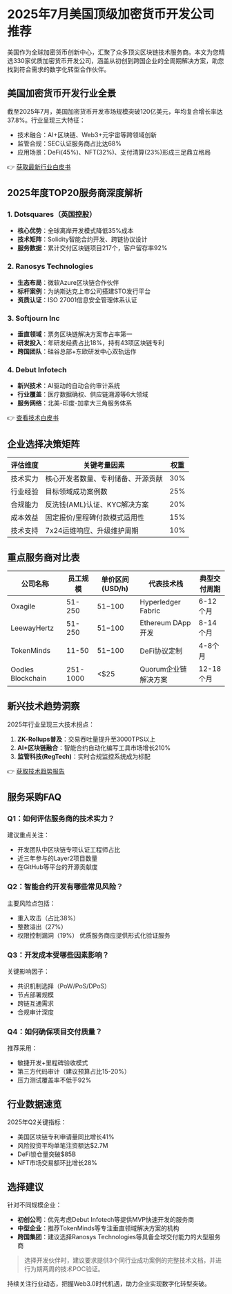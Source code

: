 # 2025年7月美国顶级加密货币开发公司推荐

美国作为全球加密货币创新中心，汇聚了众多顶尖区块链技术服务商。本文为您精选330家优质加密货币开发公司，涵盖从初创到跨国企业的全周期解决方案，助您找到符合需求的数字化转型合作伙伴。

## 美国加密货币开发行业全景

截至2025年7月，美国加密货币开发市场规模突破120亿美元，年均复合增长率达37.8%。行业呈现三大特征：
- 技术融合：AI+区块链、Web3+元宇宙等跨领域创新
- 监管合规：SEC认证服务商占比达68%
- 应用场景：DeFi(45%)、NFT(32%)、支付清算(23%)形成三足鼎立格局

👉 [获取最新行业白皮书](https://bit.ly/okx_welcome)

## 2025年度TOP20服务商深度解析

### 1. Dotsquares（英国控股）
- **核心优势**：全球离岸开发模式降低35%成本
- **技术矩阵**：Solidity智能合约开发、跨链协议设计
- **服务数据**：累计交付区块链项目217个，客户留存率92%

### 2. Ranosys Technologies
- **生态布局**：微软Azure区块链合作伙伴
- **标杆案例**：为纳斯达克上市公司搭建STO发行平台
- **资质认证**：ISO 27001信息安全管理体系认证

### 3. Softjourn Inc
- **垂直领域**：票务区块链解决方案市占率第一
- **研发投入**：年研发经费占比18%，持有43项区块链专利
- **跨国团队**：硅谷总部+东欧研发中心双轨运作

### 4. Debut Infotech
- **新兴技术**：AI驱动的自动合约审计系统
- **行业覆盖**：医疗数据确权、供应链溯源等6大领域
- **服务网络**：北美-印度-加拿大三角服务体系

👉 [查看技术白皮书](https://bit.ly/okx_welcome)

## 企业选择决策矩阵

| 评估维度       | 关键考量因素                          | 权重 |
|----------------|---------------------------------------|------|
| 技术实力       | 核心开发者数量、专利储备、开源贡献    | 30%  |
| 行业经验       | 目标领域成功案例数                    | 25%  |
| 合规能力       | 反洗钱(AML)认证、KYC解决方案          | 20%  |
| 成本效益       | 固定报价/里程碑付款模式适用性         | 15%  |
| 技术支持       | 7x24运维响应、升级维护周期            | 10%  |

## 重点服务商对比表

| 公司名称          | 员工规模   | 单价区间(USD/h) | 代表技术栈              | 典型交付周期 |
|-------------------|------------|------------------|-------------------------|--------------|
| Oxagile           | 51-250     | $51-$100         | Hyperledger Fabric      | 6-12个月     |
| LeewayHertz       | 51-250     | $51-$100         | Ethereum DApp开发       | 8-14个月     |
| TokenMinds        | 11-50      | $51-$100         | DeFi协议定制            | 4-8个月      |
| Oodles Blockchain | 251-1000   | <$25             | Quorum企业链解决方案     | 12-18个月    |

## 新兴技术趋势洞察

2025年行业呈现三大技术拐点：
1. **ZK-Rollups普及**：交易吞吐量提升至3000TPS以上
2. **AI+区块链融合**：智能合约自动化编写工具市场增长210%
3. **监管科技(RegTech)**：实时合规监控系统成为标配

👉 [获取技术趋势报告](https://bit.ly/okx_welcome)

## 服务采购FAQ

### Q1：如何评估服务商的技术实力？
建议重点关注：
- 开发团队中区块链专项认证工程师占比
- 近三年参与的Layer2项目数量
- 在GitHub等平台的开源贡献度

### Q2：智能合约开发有哪些常见风险？
主要风险点包括：
- 重入攻击（占比38%）
- 整数溢出（27%）
- 权限控制漏洞（19%）
优质服务商应提供形式化验证服务

### Q3：开发成本受哪些因素影响？
关键影响因子：
- 共识机制选择（PoW/PoS/DPoS）
- 节点部署规模
- 跨链互通需求
- 合规审计深度

### Q4：如何确保项目交付质量？
推荐采用：
- 敏捷开发+里程碑验收模式
- 第三方代码审计（建议预算占比15-20%）
- 压力测试覆盖率不低于92%

## 行业数据速览

2025年Q2关键指标：
- 美国区块链专利申请量同比增长41%
- 风险投资平均单笔注资额达$2.7M
- DeFi锁仓量突破$85B
- NFT市场交易额环比增长28%

## 选择建议

针对不同规模企业：
- **初创公司**：优先考虑Debut Infotech等提供MVP快速开发的服务商
- **中型企业**：推荐TokenMinds等专注垂直领域解决方案的机构
- **跨国集团**：建议选择Ranosys Technologies等具备全球交付能力的大型服务商

> 选择开发伙伴时，建议要求提供3个同行业成功案例的完整技术文档，并进行为期两周的技术POC验证。

持续关注行业动态，把握Web3.0时代机遇，助力企业实现数字化转型突破。